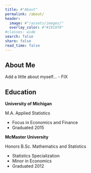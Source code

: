 ```yaml
---
title: #"About"
permalink: /about/
header:
  image: #"/assets/images/"
  overlay_color: #"#191970"
#classes: wide
search: false
share: false
read_time: false
---
```


## About Me

Add a little about myself... - FIX


## Education

**University of Michigan**

M.A. Applied Statistics
- Focus in Economics and Finance
- Graduated 2015

**McMaster University**

Honors B.Sc. Mathematics and Statistics
- Statistics Specialization
- Minor in Economics
- Graduated 2012
